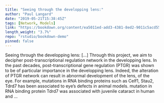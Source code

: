 ```yaml
---
title: "Seeing through the developping lens:"
author: "Paul Langard"
date: "2019-05-21T15:38:45Z"
tags: [Network, Models]
link: "https://bookdown.org/content/ea5011ed-add3-4381-8ed2-9011c5acd55c/"
length_weight: "3.7%"
repo: "rstudio/bookdown-demo"
pinned: false
---
```


Seeing through the developping lens: [...] Through this project, we aim to decipher post-transcriptional regulation network in the developping lens. In the past decades, post-transcriptional gene regulation (PTGR) was shown to be of particular importance in the developping lens. Indeed, the alteration of PTGR network can result in abnormal development of the lens, of the eye. For example, mutations in RNA binding proteins such as Celf1, Stau2, Tdrd7 has been associated to eye’s defects in animal models. mutation in RNA binding protein Tdrd7 was associated with juvenile cataract in human and ...
